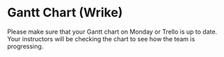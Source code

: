 # Gantt Chart (Wrike)

Please make sure that your Gantt chart on Monday or Trello is up to date. Your instructors will be checking the chart to see how the team is progressing.
